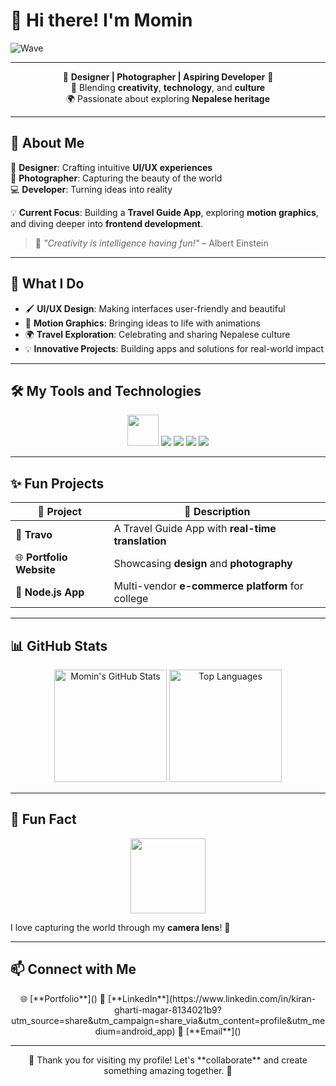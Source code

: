 # 👋 Hi there! I'm **Momin** 

![Wave](https://media.giphy.com/media/fTI9mBoWLef8k/giphy.gif?cid=ecf05e47aux95ibgnl6z0p4uxio44d54nmww6n5rn9kweka7&ep=v1_gifs_search&rid=giphy.gif&ct=g)

---

<div align="center">

🌟 **Designer | Photographer | Aspiring Developer** 🌟  
🎨 Blending **creativity**, **technology**, and **culture**  
🌍 Passionate about exploring **Nepalese heritage**  

</div>

---

## 🚀 About Me

🎨 **Designer**: Crafting intuitive **UI/UX experiences**  
📸 **Photographer**: Capturing the beauty of the world  
💻 **Developer**: Turning ideas into reality  

💡 **Current Focus**: Building a **Travel Guide App**, exploring **motion graphics**, and diving deeper into **frontend development**.

> 🌟 _"Creativity is intelligence having fun!"_ – Albert Einstein  

---

## 🌟 What I Do

- 🖌️ **UI/UX Design**: Making interfaces user-friendly and beautiful  
- 🎥 **Motion Graphics**: Bringing ideas to life with animations  
- 🌍 **Travel Exploration**: Celebrating and sharing Nepalese culture  
- 💡 **Innovative Projects**: Building apps and solutions for real-world impact  

---

## 🛠️ My Tools and Technologies

<div align="center">
  <img src="https://media.giphy.com/media/SWoSkN6DxTszqIKEqv/giphy.gif" height="50"/> 
  <img src="https://img.shields.io/badge/-Figma-orange?style=for-the-badge&logo=figma&logoColor=white"/>
  <img src="https://img.shields.io/badge/-Adobe%20XD-FF61F6?style=for-the-badge&logo=adobe-xd&logoColor=white"/>
  <img src="https://img.shields.io/badge/-Framer-0055FF?style=for-the-badge&logo=framer&logoColor=white"/>
  <img src="https://img.shields.io/badge/-Bubble-1A92FF?style=for-the-badge&logo=bubble&logoColor=white"/>
</div>

---

## ✨ Fun Projects

| 🌟 **Project**       | 📖 **Description**                                |
|-----------------------|---------------------------------------------------|
| 🧭 **Travo**          | A Travel Guide App with **real-time translation** |
| 🌐 **Portfolio Website** | Showcasing **design** and **photography**      |
| 🛒 **Node.js App**    | Multi-vendor **e-commerce platform** for college |

---

## 📊 GitHub Stats

<div align="center">
  <img src="https://github-readme-stats.vercel.app/api?username=Momin0-0&show_icons=true&theme=radical" alt="Momin's GitHub Stats" height="180"/>
  <img src="https://github-readme-stats.vercel.app/api/top-langs/?username=Momin0-0&layout=compact&theme=radical" alt="Top Languages" height="180"/>
</div>

---

## 🎉 Fun Fact

<div align="center">
  <img src="https://media.giphy.com/media/3o7TKQq9lnyQe2bF0g/giphy.gif" height="120"/>  
</div>  

I love capturing the world through my **camera lens**! 📸  

---

## 📫 Connect with Me

<div align="center">
  🌐 [**Portfolio**]()  
  💼 [**LinkedIn**](https://www.linkedin.com/in/kiran-gharti-magar-8134021b9?utm_source=share&utm_campaign=share_via&utm_content=profile&utm_medium=android_app)  
  📧 [**Email**]()  
</div>

---

<div align="center">
  🌟 Thank you for visiting my profile! Let's **collaborate** and create something amazing together. 🚀  
</div>

